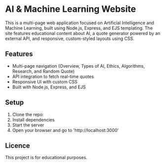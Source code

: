 # AI & Machine Learning Website

This is a multi-page web application focused on Artificial Intelligence and Machine Learning, built using Node.js, Express, and EJS templating. 
The site features educational content about AI, a quote generator powered by an external API, and responsive, custom-styled layouts using CSS.

## Features
- Multi-page navigation (Overview, Types of AI, Ethics, Algorithms, Research, and Random Quote)
- API integration to fetch real-time quotes
- Responsive UI with custom CSS
- Built with Node.js, Express, and EJS

## Setup
1. Clone the repo:
2. Install dependencies
3. Start the server
4. Open your browser and go to 'http://localhost:3000'

## Licence
This project is for educational purposes.
